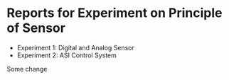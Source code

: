 # Reports for Experiment on Principle of Sensor

* Experiment 1: Digital and Analog Sensor
* Experiment 2: ASI Control System

Some change
